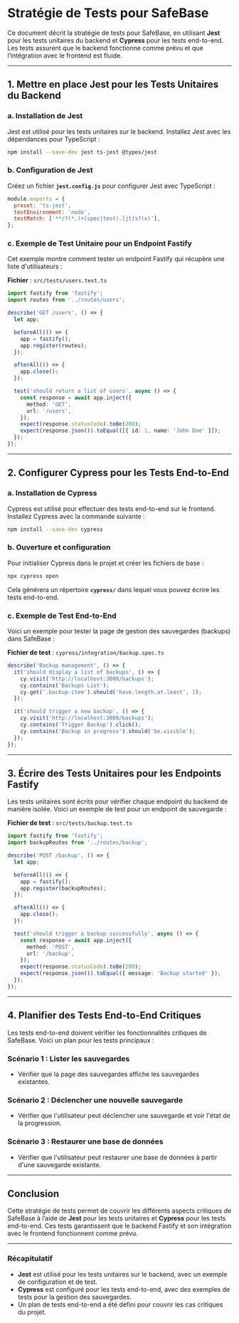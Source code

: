 # Stratégie de Tests pour SafeBase

Ce document décrit la stratégie de tests pour SafeBase, en utilisant **Jest** pour les tests unitaires du backend et **Cypress** pour les tests end-to-end. Les tests assurent que le backend fonctionne comme prévu et que l’intégration avec le frontend est fluide.

---

## 1. Mettre en place Jest pour les Tests Unitaires du Backend

### a. Installation de Jest

Jest est utilisé pour les tests unitaires sur le backend. Installez Jest avec les dépendances pour TypeScript :

```bash
npm install --save-dev jest ts-jest @types/jest
```

### b. Configuration de Jest

Créez un fichier **`jest.config.js`** pour configurer Jest avec TypeScript :

```javascript
module.exports = {
  preset: 'ts-jest',
  testEnvironment: 'node',
  testMatch: ['**/?(*.)+(spec|test).[jt]s?(x)'],
};
```

### c. Exemple de Test Unitaire pour un Endpoint Fastify

Cet exemple montre comment tester un endpoint Fastify qui récupère une liste d'utilisateurs :

**Fichier** : `src/tests/users.test.ts`

```typescript
import fastify from 'fastify';
import routes from '../routes/users';

describe('GET /users', () => {
  let app;

  beforeAll(() => {
    app = fastify();
    app.register(routes);
  });

  afterAll(() => {
    app.close();
  });

  test('should return a list of users', async () => {
    const response = await app.inject({
      method: 'GET',
      url: '/users',
    });
    expect(response.statusCode).toBe(200);
    expect(response.json()).toEqual([{ id: 1, name: 'John Doe' }]);
  });
});
```

---

## 2. Configurer Cypress pour les Tests End-to-End

### a. Installation de Cypress

Cypress est utilisé pour effectuer des tests end-to-end sur le frontend. Installez Cypress avec la commande suivante :

```bash
npm install --save-dev cypress
```

### b. Ouverture et configuration

Pour initialiser Cypress dans le projet et créer les fichiers de base :

```bash
npx cypress open
```

Cela générera un répertoire **`cypress/`** dans lequel vous pouvez écrire les tests end-to-end.

### c. Exemple de Test End-to-End

Voici un exemple pour tester la page de gestion des sauvegardes (backups) dans SafeBase :

**Fichier de test** : `cypress/integration/backup.spec.ts`

```javascript
describe('Backup management', () => {
  it('should display a list of backups', () => {
    cy.visit('http://localhost:3000/backups');
    cy.contains('Backups List');
    cy.get('.backup-item').should('have.length.at.least', 1);
  });

  it('should trigger a new backup', () => {
    cy.visit('http://localhost:3000/backups');
    cy.contains('Trigger Backup').click();
    cy.contains('Backup in progress').should('be.visible');
  });
});
```

---

## 3. Écrire des Tests Unitaires pour les Endpoints Fastify

Les tests unitaires sont écrits pour vérifier chaque endpoint du backend de manière isolée. Voici un exemple de test pour un endpoint de sauvegarde :

**Fichier de test** : `src/tests/backup.test.ts`

```typescript
import fastify from 'fastify';
import backupRoutes from '../routes/backup';

describe('POST /backup', () => {
  let app;

  beforeAll(() => {
    app = fastify();
    app.register(backupRoutes);
  });

  afterAll(() => {
    app.close();
  });

  test('should trigger a backup successfully', async () => {
    const response = await app.inject({
      method: 'POST',
      url: '/backup',
    });
    expect(response.statusCode).toBe(200);
    expect(response.json()).toEqual({ message: 'Backup started' });
  });
});
```

---

## 4. Planifier des Tests End-to-End Critiques

Les tests end-to-end doivent vérifier les fonctionnalités critiques de SafeBase. Voici un plan pour les tests principaux :

### Scénario 1 : Lister les sauvegardes

- Vérifier que la page des sauvegardes affiche les sauvegardes existantes.

### Scénario 2 : Déclencher une nouvelle sauvegarde

- Vérifier que l'utilisateur peut déclencher une sauvegarde et voir l'état de la progression.

### Scénario 3 : Restaurer une base de données

- Vérifier que l'utilisateur peut restaurer une base de données à partir d'une sauvegarde existante.

---

## Conclusion

Cette stratégie de tests permet de couvrir les différents aspects critiques de SafeBase à l’aide de **Jest** pour les tests unitaires et **Cypress** pour les tests end-to-end. Ces tests garantissent que le backend Fastify et son intégration avec le frontend fonctionnent comme prévu.

---

### Récapitulatif

- **Jest** est utilisé pour les tests unitaires sur le backend, avec un exemple de configuration et de test.
- **Cypress** est configuré pour les tests end-to-end, avec des exemples de tests pour la gestion des sauvegardes.
- Un plan de tests end-to-end a été défini pour couvrir les cas critiques du projet.
